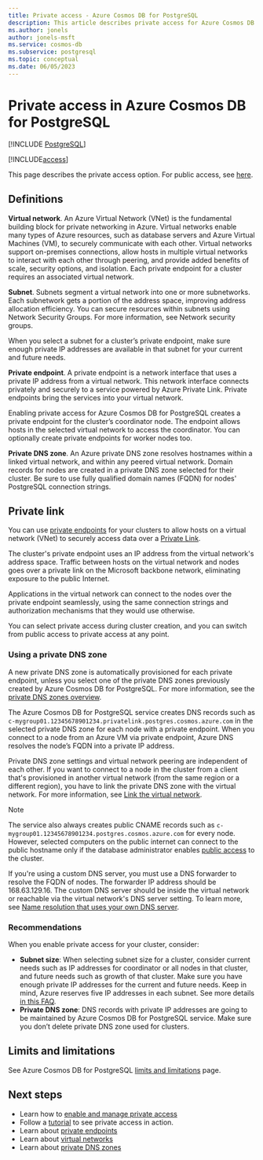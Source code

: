 ```yaml
---
title: Private access - Azure Cosmos DB for PostgreSQL
description: This article describes private access for Azure Cosmos DB for PostgreSQL.
ms.author: jonels
author: jonels-msft
ms.service: cosmos-db
ms.subservice: postgresql
ms.topic: conceptual
ms.date: 06/05/2023
---
```


# Private access in Azure Cosmos DB for PostgreSQL

[!INCLUDE [PostgreSQL](../includes/appliesto-postgresql.md)]

[!INCLUDE[access](includes/access.md)]

This page describes the private access option. For public access, see
[here](concepts-firewall-rules.md).

## Definitions

**Virtual network**. An Azure Virtual Network (VNet) is the fundamental
building block for private networking in Azure. Virtual networks enable many
types of Azure resources, such as database servers and Azure Virtual Machines
(VM), to securely communicate with each other. Virtual networks support on-premises
connections, allow hosts in multiple virtual networks to interact with each
other through peering, and provide added benefits of scale, security options,
and isolation. Each private endpoint for a cluster
requires an associated virtual network.

**Subnet**. Subnets segment a virtual network into one or more subnetworks.
Each subnetwork gets a portion of the address space, improving address
allocation efficiency.  You can secure resources within subnets using Network
Security Groups. For more information, see Network security groups.

When you select a subnet for a cluster’s private endpoint, make sure
enough private IP addresses are available in that subnet for your current and
future needs.

**Private endpoint**. A private endpoint is a network interface that uses a
private IP address from a virtual network. This network interface connects
privately and securely to a service powered by Azure Private Link. Private
endpoints bring the services into your virtual network.

Enabling private access for Azure Cosmos DB for PostgreSQL creates a private endpoint for
the cluster’s coordinator node. The endpoint allows hosts in the selected
virtual network to access the coordinator. You can optionally create private
endpoints for worker nodes too.

**Private DNS zone**. An Azure private DNS zone resolves hostnames within a
linked virtual network, and within any peered virtual network. Domain records
for nodes are created in a private DNS zone selected for
their cluster.  Be sure to use fully qualified domain names (FQDN) for
nodes' PostgreSQL connection strings.

## Private link

You can use [private endpoints](../../private-link/private-endpoint-overview.md)
for your clusters to allow hosts on a virtual network
(VNet) to securely access data over a [Private
Link](../../private-link/private-link-overview.md).

The cluster's private endpoint uses an IP address from the virtual
network's address space. Traffic between hosts on the virtual network and
nodes goes over a private link on the Microsoft backbone
network, eliminating exposure to the public Internet.

Applications in the virtual network can connect to the nodes
over the private endpoint seamlessly, using the same connection strings and
authorization mechanisms that they would use otherwise.

You can select private access during cluster creation,
and you can switch from public access to private access at any point.

### Using a private DNS zone

A new private DNS zone is automatically provisioned for each private endpoint,
unless you select one of the private DNS zones previously created by Azure
Cosmos DB for PostgreSQL. For more information, see the [private DNS zones
overview](../../dns/private-dns-overview.md).

The Azure Cosmos DB for PostgreSQL service creates DNS records such as
`c-mygroup01.12345678901234.privatelink.postgres.cosmos.azure.com`  in the selected private
DNS zone for each node with a private endpoint. When you connect to a
node from an Azure VM via private endpoint, Azure DNS
resolves the node’s FQDN into a private IP address.

Private DNS zone settings and virtual network peering are independent of each
other. If you want to connect to a node in the cluster from a client
that's provisioned in another virtual network (from the same region or a
different region), you have to link the private DNS zone with the virtual
network. For more information, see [Link the virtual
network](../../dns/private-dns-getstarted-portal.md#link-the-virtual-network).

> [!NOTE]
>
> The service also always creates public CNAME records such as
> `c-mygroup01.12345678901234.postgres.cosmos.azure.com` for every node. However, selected
> computers on the public internet can connect to the public hostname only if
> the database administrator enables [public
> access](concepts-firewall-rules.md) to the cluster.

If you're using a custom DNS server, you must use a DNS forwarder to resolve
the FQDN of nodes. The forwarder IP address should be
168.63.129.16. The custom DNS server should be inside the virtual network or
reachable via the virtual network's DNS server setting. To learn more, see
[Name resolution that uses your own DNS
server](../../virtual-network/virtual-networks-name-resolution-for-vms-and-role-instances.md#name-resolution-that-uses-your-own-dns-server).

### Recommendations

When you enable private access for your cluster,
consider:

* **Subnet size**: When selecting subnet size for a cluster,
  consider current needs such as IP addresses for coordinator or all
  nodes in that cluster, and future needs such as growth of that cluster.
  Make sure you have enough private IP addresses for the current and
  future needs. Keep in mind, Azure reserves five IP addresses in each subnet.
  See more details [in this
  FAQ](../../virtual-network/virtual-networks-faq.md#configuration).
* **Private DNS zone**: DNS records with private IP addresses are going to be
  maintained by Azure Cosmos DB for PostgreSQL service. Make sure you don’t delete private
  DNS zone used for clusters.

## Limits and limitations

See Azure Cosmos DB for PostgreSQL [limits and limitations](reference-limits.md)
page.

## Next steps

* Learn how to [enable and manage private access](howto-private-access.md)
* Follow a [tutorial](tutorial-private-access.md) to see private access in
  action.
* Learn about [private
  endpoints](../../private-link/private-endpoint-overview.md)
* Learn about [virtual
  networks](../../virtual-network/concepts-and-best-practices.md)
* Learn about [private DNS zones](../../dns/private-dns-overview.md)
